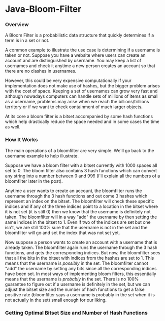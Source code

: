 # Java-Bloom-Filter

### Overview
A Bloom Filter is a probabilistic data structure that quickly determines if a term is in a set or not.

A common example to illustrate the use case is determining if a username is taken or not. Suppose you have a website
where users can create an account and are distinguished by username. You may keep a list of usernames and check it
anytime a new person creates an account so that there are no clashes in usernames.

However, this could be very expensive computationally if your implementation does not make use of hashes,
but the bigger problem arises with the cost of space. Keeping a set of usernames can grow very fast and although
nowadays computers can handle sets of millions of items as small as a username, problems may arise when we reach
the billions/trillions territory or if we want to check containment of much larger objects.

At its core a bloom filter is a bitset accompanied by some hash functions which help drastically reduce the space needed
and in some cases the time as well.


### How It Works

The main operations of a bloomfilter are very simple. We'll go back to the username example to help illustrate.

Suppose we have a bloom filter with a bitset currently with 1000 spaces all set to 0. The bloom filter also
contains 3 hash functions which can convert any string into a number between 0 and 999 (I'll explain all the numbers
of a bloomfilter later in the post).

Anytime a user wants to create an account, the bloomfilter runs the username through the 3 hash functions
and out come 3 hashes which represent an index on the bitset. The bloomfilter will check these specific indices
and if any of the three indices point to a location in the bitset where it is not set (it is still 0) then we
know that the username is definitely not taken. The bloomfilter will in a way "add" the username by then setting
the same indices in the bitset to 1. Even if two of the indices are set but one isn't, we are still 100% sure that
the username is not in the set and the bloomfilter will go and set the index that was not set yet.


Now suppose a person wants to create an account with a username that is already taken. The bloomfilter again runs
the username through the 3 hash functions, and gets the corresponding indices. But now, the bloomfilter sees
that all the bits in the bitset with indices from the hashes are set to 1. This means that the username is 
*possibly* in the set. The bloomfilter cannot "add" the username by setting any bits since all the corresponding
indices have been set. In most ways of implementing bloom filters, this essentially means that the username is
*probably* in the set. There is no 100% guarantee to figure out if a username is definitely in the set, but we
can adjust the bitset size and the number of hash functions to get a false positive rate (bloomfilter says a
username is probably in the set when it is not actually in the set) small enough for our liking.


### Getting Optimal Bitset Size and Number of Hash Functions 
